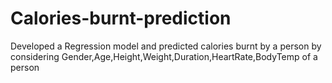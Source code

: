 # Calories-burnt-prediction
Developed a Regression model and predicted calories burnt by a person by considering  Gender,Age,Height,Weight,Duration,HeartRate,BodyTemp of a person
